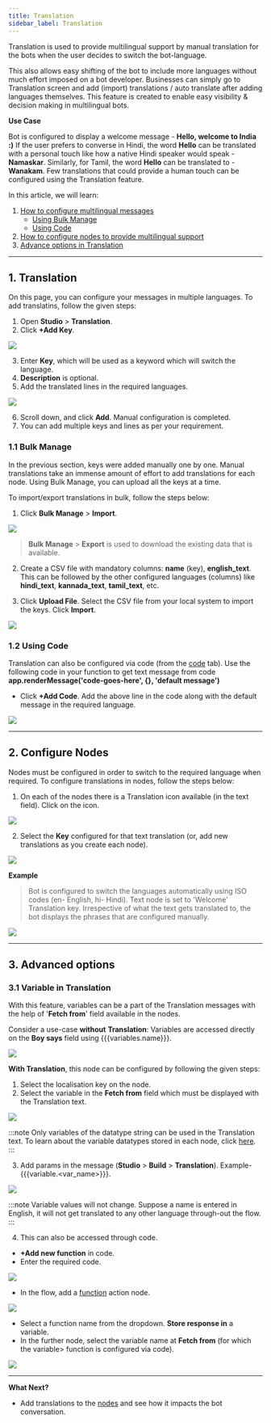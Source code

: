 ```yaml
---
title: Translation
sidebar_label: Translation
---
```



Translation is used to provide multilingual support by manual translation for the bots when the user decides to switch the bot-language. 

This also allows easy shifting of the bot to include more languages without much effort imposed on a bot developer. Businesses can simply go to Translation screen and add (import) translations / auto translate after adding languages themselves. This feature is created to enable easy visibility & decision making in multilingual bots.

**Use Case**

Bot is configured to display a welcome message - **Hello, welcome to India :)**
If the user prefers to converse in Hindi, the word **Hello** can be translated with a personal touch like how a native Hindi speaker would speak - **Namaskar**.
Similarly, for Tamil, the word **Hello** can be translated to - **Wanakam**. 
Few translations that could provide a human touch can be configured using the Translation feature. 

In this article, we will learn: 

1. [How to configure multilingual messages](#1)
    * [Using Bulk Manage](#11)
    * [Using Code](#12)
2. [How to configure nodes to provide multilingual support](#2)  
3. [Advance options in Translation](#3) 

---

## <a name="1"></a>  1. Translation 

On this page, you can configure your messages in multiple languages. 
To add translatins, follow the given steps: 

1. Open **Studio** > **Translation**. 
2. Click **+Add Key**.

![](https://i.imgur.com/haQzRRa.png)

3. Enter **Key**, which will be used as a keyword which will switch the language. 
4. **Description** is optional. 
5. Add the translated lines in the required languages.
 
![](https://i.imgur.com/04wtZLQ.jpg)

6. Scroll down, and click **Add**. Manual configuration is completed. 
7. You can add multiple keys and lines as per your requirement. 

### <a name="11"></a> 1.1 Bulk Manage 

In the previous section, keys were added manually one by one. Manual translations take an immense amount of effort to add translations for each node.
Using Bulk Manage, you can upload all the keys at a time.

To import/export translations in bulk, follow the steps below: 

1. Click **Bulk Manage** > **Import**.

![](https://i.imgur.com/6GhFAom.png)

> **Bulk Manage** > **Export** is used to download the existing data that is available.

2.  Create a CSV file with mandatory columns: **name** (key), **english_text**. This can be followed by the other configured languages (columns) like **hindi_text**, **kannada_text**, **tamil_text**, etc.

4. Click **Upload File**. Select the CSV file from your local system to import the keys. Click **Import**. 

![](https://i.imgur.com/BIj6OLQ.png)


### <a name="12"></a> 1.2 Using Code

Translation can also be configured via code (from the [code](https://docs.yellow.ai/docs/platform_concepts/studio/build/code) tab).
Use the following code in your function to get text message from code **app.renderMessage('code-goes-here', {}, 'default message')**

* Click **+Add Code**. Add the above line in the code along with the default message in the required language.

![](https://i.imgur.com/VCQyjt8.jpg)

---

## <a name="2"></a> 2. Configure Nodes

Nodes must be configured in order to switch to the required language when required. 
To configure translations in nodes, follow the steps below: 

1. On each of the nodes there is a Translation icon available (in the text field). Click on the icon. 

![](https://i.imgur.com/Bzlt66X.png)

2. Select the **Key** configured for that text translation (or, add new translations as you create each node). 

![](https://i.imgur.com/wmSwZYu.png)

**Example**

> Bot is configured to switch the languages automatically using ISO codes (en- English, hi- Hindi). 
> Text node is set to 'Welcome' Translation key. Irrespective of what the text gets translated to, the bot displays the phrases that are configured manually. 



![](https://i.imgur.com/anvjusp.jpg)

---

## <a name="3"></a> 3. Advanced options 

### 3.1 Variable in Translation 

With this feature, variables can be a part of the Translation messages with the help of '**Fetch from**' field available in the nodes. 

Consider a use-case **without** **Translation**: Variables are accessed directly on the **Boy says** field using {{{variables.name}}}.

![](https://i.imgur.com/yLteeOz.png)

**With Translation**, this node can be configured by following the given steps:

1. Select the localisation key on the node. 
2. Select the variable in the **Fetch from** field which must be displayed with the Translation text. 

![](https://i.imgur.com/IjmOSrM.png)


:::note
 Only variables of the datatype string can be used in the Translation text. To learn about the variable datatypes stored in each node, click [here](https://docs.yellow.ai/docs/platform_concepts/studio/build/bot-variables).
:::

3. Add params in the message (**Studio** > **Build** > **Translation**). 
Example- {{{variable.<var_name>}}}.

![](https://i.imgur.com/f0Y4mFa.png)



:::note
Variable values will not change. Suppose a name is entered in English, it will not get translated to any other language through-out the flow.
:::

4. This can also be accessed through code. 

- **+Add new function** in code. 
- Enter the required code. 

![](https://i.imgur.com/QoqUT9C.png)

- In the flow, add a [function](https://docs.yellow.ai/docs/platform_concepts/studio/build/nodes/action-nodes#function) action node. 

![](https://i.imgur.com/D6fiGHo.png)

- Select a function name from the dropdown. **Store response in** a variable. 
- In the further node, select the variable name at **Fetch from** (for which the variable> function is configured via code). 

![](https://i.imgur.com/LQUae5f.png)


----

**What Next?**

* Add translations to the [nodes](https://docs.yellow.ai/docs/platform_concepts/studio/build/nodes/nodes) and see how it impacts the bot conversation. 